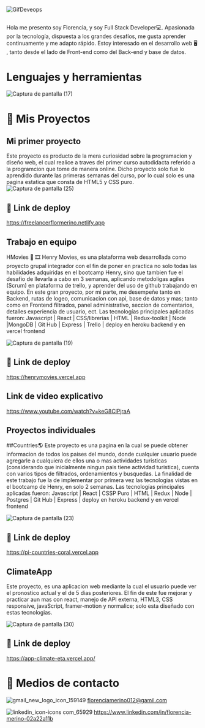 ![GifDeveops](https://user-images.githubusercontent.com/81165701/193483657-ed749ec3-38a7-4fbf-93b3-d0f3ab367e26.gif)

## 
Hola me presento soy Florencia, y soy Full Stack Developer💻.
Apasionada por la tecnología, dispuesta a los grandes desafíos, me gusta aprender continuamente y me adapto rápido.
Estoy interesado en el desarrollo web 🖥️ , tanto desde el lado de Front-end como del Back-end y base de datos.

# Lenguajes y herramientas

![Captura de pantalla (17)](https://user-images.githubusercontent.com/81165701/192689127-8d701aee-3925-4a90-ae1b-10c449c9bda1.png)

# 🚀 Mis Proyectos

## Mi primer proyecto 
Este proyecto es producto de la mera curiosidad sobre la programacion y diseño web, el cual realice a traves del primer curso autodidacta referido a la programcion que tome de manera online. Dicho proyecto solo fue lo aprendido durante las primeras semanas del curso, por lo cual solo es una pagina estatica que consta de HTML5 y CSS puro.
![Captura de pantalla (25)](https://user-images.githubusercontent.com/81165701/195445205-e8c2ebda-7767-4bf6-bc3c-e938ba71a5bd.png)

## 🔗 Link de deploy
https://freelancerflormerino.netlify.app

## Trabajo en equipo
HMovies 🎥 🎞️
Henry Movies, es una plataforma web desarrollada como proyecto grupal integrador con el fin de poner en practica no solo todas las habilidades adquiridas en el bootcamp Henry, sino que tambien fue el desafio de llevarla a cabo en 3 semanas, aplicando metodoligas agiles (Scrum) en plataforma de trello, y aprender del uso de github trabajando en equipo.
En este gran proyecto, por mi parte, me desempeñe tanto en Backend, rutas de logeo, comunicacion con api, base de datos y mas; tanto como en Frontend filtrados, panel administrativo, seccion de comentarios, detalles experiencia de usuario, ect.
Las tecnologías principales aplicadas fueron:
Javascript | React | CSS/librerias | HTML | Redux-toolkit | Node |MongoDB | Git Hub | Express | Trello | deploy en heroku backend y en vercel frontend


![Captura de pantalla (19)](https://user-images.githubusercontent.com/81165701/192689383-02346f35-af8d-4dc7-a14b-2af79915c733.png)

## 🔗 Link de deploy
https://henrymovies.vercel.app
## Link de video explicativo
https://www.youtube.com/watch?v=keG8ClPjraA

## Proyectos individuales
##Countries🌎​
Este proyecto es una pagina en la cual se puede obtener informacion de todos los paises del mundo, donde cualquier usuario puede agregarle a cualquiera de ellos una o mas actividades turisticas (considerando que inicialmente ningun pais tiene actividad turistica), cuenta con varios tipos de filtrados, ordenamientos y busquedas.
La finalidad de este trabajo fue la de implementar por primera vez las tecnologias vistas en el bootcamp de Henry, en solo 2 semanas. 
Las tecnologías principales aplicadas fueron:
Javascript | React | CSSP Puro | HTML | Redux | Node | Postgres | Git Hub | Express | deploy en heroku backend y en vercel frontend

![Captura de pantalla (23)](https://user-images.githubusercontent.com/81165701/193473002-51279a48-0b74-4c69-8932-0a8aad32273d.png)

## 🔗 Link de deploy
https://pi-countries-coral.vercel.app

## ClimateApp
Este proyecto, es una aplicacion web mediante la cual el usuario puede ver el pronostico actual y el de 5 dias posteriores. El fin de este fue mejorar y practicar aun mas con react, manejo de API externa, HTML3, CSS responsive, javaScript, framer-motion y normalice; solo esta diseñado con estas tecnologias. 

![Captura de pantalla (30)](https://user-images.githubusercontent.com/81165701/197669427-1e4ad55b-0eae-47af-a132-2fdb79686e77.png)

## 🔗 Link de deploy
https://app-climate-eta.vercel.app/

# 📨 Medios de contacto
![gmail_new_logo_icon_159149](https://user-images.githubusercontent.com/81165701/192690305-960782a0-8542-44f0-a437-a1ce7efd8105.png) florenciamerino012@gamil.com

![linkedin_icon-icons com_65929](https://user-images.githubusercontent.com/81165701/192690375-47fe2b98-e23c-4bdd-83ad-1cc0b923db99.png) https://www.linkedin.com/in/florencia-merino-02a22a11b
